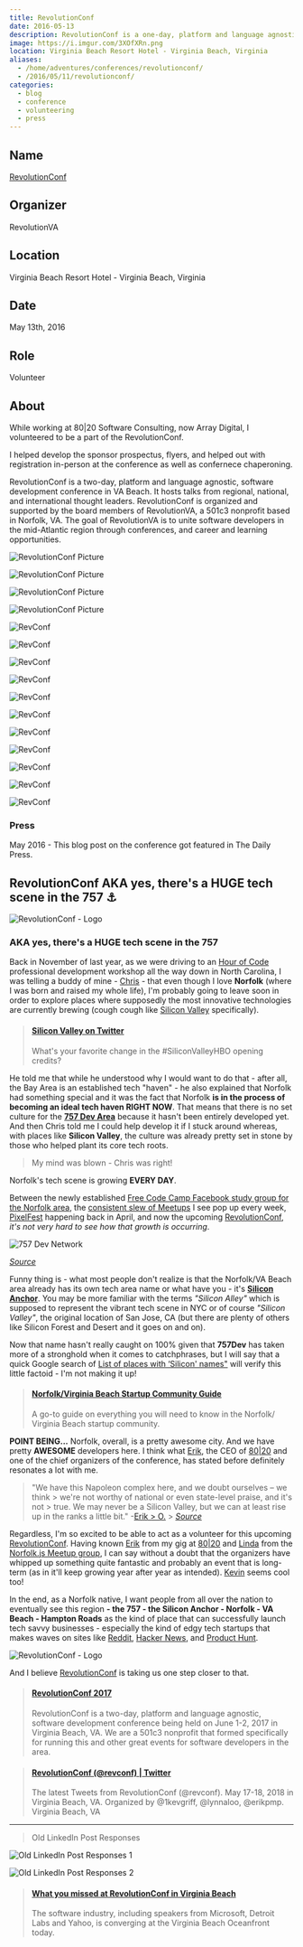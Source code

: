 ```yaml
---
title: RevolutionConf
date: 2016-05-13
description: RevolutionConf is a one-day, platform and language agnostic, software development conference being held on May 13, 2016 in Virginia Beach, VA.
image: https://i.imgur.com/3XOfXRn.png
location: Virginia Beach Resort Hotel - Virginia Beach, Virginia
aliases:
  - /home/adventures/conferences/revolutionconf/
  - /2016/05/11/revolutionconf/
categories:
  - blog
  - conference
  - volunteering
  - press
---
```


## Name

[RevolutionConf](https://revolutionconf.com "RevolutionConf")

## Organizer

RevolutionVA

## Location

Virginia Beach Resort Hotel - Virginia Beach, Virginia

## Date

May 13th, 2016

## Role

Volunteer

## About

While working at 80|20 Software Consulting, now Array Digital, I volunteered to be a part of the RevolutionConf.

I helped develop the sponsor prospectus, flyers, and helped out with registration in-person at the conference as well as confernece chaperoning.

RevolutionConf is a two-day, platform and language agnostic, software development conference in VA Beach. It hosts talks from regional, national, and international thought leaders. RevolutionConf is organized and supported by the board members of RevolutionVA, a 501c3 nonprofit based in Norfolk, VA. The goal of RevolutionVA is to unite software developers in the mid-Atlantic region through conferences, and career and learning opportunities.

![RevolutionConf Picture](https://i.imgur.com/u61eySJ.png)

![RevolutionConf Picture](https://i.imgur.com/0GxJGEf.jpg)

![RevolutionConf Picture](https://i.imgur.com/JVV3yar.jpg)

![RevolutionConf Picture](https://i.imgur.com/VKwnUM2.jpg)

![RevConf](https://lh3.googleusercontent.com/9ZxYcRQFSul5CyU8lgyAe-I-kZMw8trnGT_dHO2yY82cjktHiz1EbxP-7Odfr94HCmELLJYvNxCUpNAUcfBKLQv968fgH9vDw0Z3ct_2Gpp2E42ApYCbxj5a_DqSqNi0JW5CKjhWpdeHJaYYfa-D9uLAxvNrZej-VLtHrR98D8vgfx8rJjH_N-JAr1PMxEZPc8MZk9sagg5M5ADzvNoT9Ib-4LpAbcqT60aYa-Dd_96BHz9RGg4FaIoEiMTY1UzW3O0ZPhyuMcp9USWQB54y_jZaKCQfnru2bHiHEyCSYI6rqXoct0HDY4msEqTj2wBAK0pas7O8sxDWrO4aO17nA0orWJyaEQWogewquSKHigEzNVmgloV6m01G_X92eQvPlL_CiSW6PJuJGA55wtkCD1Nyi3P4U1XTuYpXrDW2rbK7xVOMuRWYd4fMEAQGWXVz12iOKDCZNUqAxNB-Hf-1ycdp0R9loKED0BTR6jMPb8dctCfNKP_JxOk3jd0f6_HbiPM4jTGvGEmPxERoyxPgl6GqFhvCMo-Ui1VNIMAP3WgpRi97WUotqZRVHIe71PK5u9bLEmk74SI3ypBX_ZFnJ1NrHrnX24bjAiYrIJZELukuR5YUu2P6EX0A_MZGiYHO=w800-h533-no)

![RevConf](https://lh3.googleusercontent.com/4ATNNwBQ4ovow7d1Ueqw2ECQ8l9kLvYAqjFywU-_VlR_ubiN7vzZ7j1coAESMYd6eG7z519Yp0INwDTcM0We9Ql6zjoK0ays6myiAdSafIkfe1p5TN1JWEjiI3QuHCTlUQRCOZVTpp6hN_I-4teMfmdeItV55K5cJlp-nAVvO28JDRZ23KbUQzszB123gF8XXGzjSjvQKVcl6Bbud0t6bIdIdQzkeOBm0RKm5793faZdvvKl53ybDuQKzYd70eM_GAjoP_HRguFTXxndYfiZQI5K9NtGl3PICY2WvR4bfqWXx4uV3TtKX-RYCzQOvJyLy53FqOJlptcGzBFtdWTzXaRSqgTWlznALwsb4ijISsgkIp2xBjRKYsmlGtAr3gZwmJ7OH1jnu_3NTk5A2JPBcq5_nCd9PP7CLgU6WvLyMVMJKC49MBOmJS2LCXrAAfzLEXp0RO98WHhRJt49mNDOfqe3XOJ_RcUOCk4S6oFMg9GXOB7yJMpM6dlJVxS3Dc9uAowEhZVFUIGsoezAjDC7dN2zzEYlvPNwtTaZCf6UqnN716Yp7PM0vpK5pw1vQFIQfKSQWeu-2opo_nXh8GzWG3AGAW99v5Ds5Flzu4xi3lT4-Lb9RMpySrgE6F1I40Gp=w1459-h969-no)

![RevConf](https://lh3.googleusercontent.com/YYCwfBNyFSCzJkD2dwzdicS2qj611eDwZaLJCuXCcjHclCz345uapKlKqJCZAONRabVWKoAj9i0Tn0bwLsvnIEn-A5TAJTiKe7S2PJvc-mrJa-DL89ZNB7gc1DthZBFj4YT6ik-c6dvK_1HuYtiFhW50U3OZVnqObkNn9rjjdk0pEngIUSAhrafVGY74augafM1b4lqk1WcIuh-EoYQhXIO1Ndl-RAf9mUHhIlBHNh4b8esSSKdVwWol-PDNZwERwNyziNQERLpD86sz-nrVbLZecuJ-P3UBUtqnZGZ91MX1oihazcQ6RWGD5pXcqpP0vqYzU60-mFjWRXsGwE4wTeepCxMrRk_KmFWPSZf-XMKiY9iqF1TwTGhHBKnlIXzuqrZJ4oo_GI33-Pa1iSSzrxhkrf_lkj9DShqnXtd24_dyvTRi-qpIWGkK1LIVAFUhNwcpwfgGdVwBDAxTF23T0Xjl11OVLBo-iEUoxiIXDywsCI3kT4UKdWZUc0HRefb4z8PxpAxBDT-OBAQRWmMiweGZZDfqf5BLEUxGblbCyq1jHsK1kQsYod1RMiOisFvTwP4RZJL-aHp62ox8TYQHdfFyPdH_W5vPUtyOiLFby4Fk1Sj98dECvuyTMvPZe-BU=w1459-h969-no)

![RevConf](https://lh3.googleusercontent.com/65UvFsJ6lLF2dxRPWP1ch1Rgys_ZMhv-Sr41cONSvgATmqg-VAU9dCMw0jRcb0fJWGt0T6wqWwp8CW1idsba04FJeTPRkto0uipYmkDljYrs654k7LhcFBJlYnoFJov3JBDEVADq8fJdUR369f42z_tnwsPb4iCrDcI7F8q1PIQIpSzDOQ4a67rxBwxyYZrCEXdynqoznsTsrGv-MwVlQ_MJlU_YFdig6IhW_4yrqUnS_cqLxRMns8KOzOYPlpLmEkaisuBOxoSFiYyxb1pO_ZwTe11V-oZFtrA_uSkxxUPaxdlCFLQ2COY7F-uy30N0M7I8JvwIenpA99ipJanqEBC93gUblJZV63rp_5eNkYZ493r_gtCjKq2QTijs2FfWOZoyzud3H5GlXLPWZw4mfFTAo0Mu74QucorTZHxAbC4ID3Rh2LZnw5DOYf9crJDyRkKRptPYpkLVFNrD3tAtuf4kYSnM0TJkA7IEdNrWsOBBzUn5kGeLZ1tjmyPkN-C8nNY6TATuOy8RBDvsrPscrHbev09xN5MfQjw8DDL3Tw_XVJpzwCS1XszXwLWEFhlBUKBYQmGSNqDKHeBf5R2sUEeTC7Yd07mOkkYinAEXqedf_D7Q_s57OZI_pe5Nx1Pl=w1292-h969-no)

![RevConf](https://lh3.googleusercontent.com/EBy5pJ8FZzm5rt8g_9hJzwVMYWqhz0Mwdb8BYii6fv_FuzntAcKySMaSB7kAZqVKoHhiWnLjB9xTBm0896YXD93gCwSoTEP15KvIhCpqK11Hpab4PcTqloAYLa8K6IiF_XGaLI-LMS5vuwTjslIeeQVXpGEVANjLBmbQMjaEFfJfsukkjTNLGNGgau1JadPqAQuvRrM5ifFL6d7k3NnRXJ3tvTuYx3-WyACQkztCJIcLNnrREfgC5toQl_44QR7gufi7E6jR4k2hH7r_7VgwTyEmNmNyxbGJraBLtU2fnDyYmlJn69kElAhM7E9Kpq3Bj78sQg0xpRJUvScW1E20zL_K45IotrUgbqY_GCvkdPhwIHckzc87HCnK3hiU1EQ5z7lg0bvoIvqmFuuj44vnSFn4Qw3P8JkYgks5xDiO0TtY905JLFSf_sdCLg6DCuLDXAPjjZbSFlXaQ4ba_9eRLcL3sLipUcKaZWrCcioFZNJPxjuQfeoukAQdTqBwG2KyQmZA_rjrNRkU6QN7nptCvn_WSHUrQmwsrsgEKPBTnJ36s0e-XMBaLmXbD9lHj-7gr5WbjQADLGUW642aK0fuE-W_SjIkTWn3l_T0BrSnF9qTPuvPsUJ0rC9k5cbFjeV9=w600-h450-no)

![RevConf](https://lh3.googleusercontent.com/4WlYalFqA5gnXHB3H8mgQes-uflIg4-nqIH_yy6f1ZU6hNapm4neYjkUec0N0lhGr2qvIuv4TBvgEhxGVHScHsklMdDXQHYE0u9uDB4fNk1orNp43R2c7TcuWq_S42m8LfyTnu3YZaQATB3hH9z92og9tOgPx1BvCbmU9GNmaggPAZYuL8N3WsmKnDmIqB3muj1YERyozhHP2DDC6G0fjtIRlEbNZBCjkFQjOgIzEKGSfBfSJgMvAtnFUUDCgWK0FDL0LksHzokyr34ShC1VKPz2JxkaTHeIjkVpoLRBBc6h8pcO_jEoIgvfMslST0bH2RCTclKYJxtxcu5v6QRf1s8jw7sxucFRk2QKVGf703E5MZ3lMvs-Vuk96cZZgcieqUXkDEXHDClKEaodrSWUaBMkhtRP_Mj4L4wKI0ztFLqBO2qwNlvg2J4X8f8r_VnyxPrs7ATqt9i_oDY1cqYBODYFopkJcewDNJ-xLjOsF02oQUlWaXROH15nht5vOo3omK0kTMB6tSUhS0YEHwz9nAP9wG0QgkrdYo1Yo9dXDOhgcK4xnplS58uDsTcqY-ntZ0EEFIZjP3alknhWaViwKjJhE--K1_UVWyV8PRj5-fuLgcjQ4Dfpq3hevxHBvvSi=w391-h220-no)

![RevConf](https://lh3.googleusercontent.com/UcJV4KftKc8o0_thqDHCEvyByY0OZ2mQ5t6XnJSIKdtzQlls0HJ3JZR2XWcWG5Eq7mzTunryUPEejLWORYWu5MXw1JqBZoSUuoAJU2uMTFJZEuUnVlmnkJRdv82zCU_fIoQJcHJByyphpEX6ZSs-786oRFIwQ0APgOZmbsLdgyJtM8d2h7eqi5N1bvDBwA11U2A6DkO0RcoxSD_N-c8Giu7mabmUQn29NLFFotHWToCfldc6wxq54AhgPTK34CEqB7npdtu1tOc6bnZCUlKcKdXLVmuqXQ07wW149gRqDTtOlCbXrf4jI7HB1CKM63cRpsSeGSUoITPwFJcAOxLnz5ywLkLapkUt93Z5zBHiZRw3nFmBeePiSVZ-8KYgdP51wLpNjmcDHwb_gQP3TAI_BwJqYoZWWGBpd77_zqaS_-_WVY2s2DemNzG7V-gQnfsiaUGkz_39_WYWNKhoSAsRyXpiIKohWizkSkCqpYDhfsJv8L-ZoUKlGdP4ej99fpQJwAb9CdVXb4tU9heMwsIa5W1cC4aW_MO9zh6J9D7czm-aSwBOF1NfQb047H0joCSkkCBk0Smg--d3GQPINU3E5a5T1BsuL4TorYcN1CPiH17c1lfHR8H493kO1BUjnnYP=w293-h220-no)

![RevConf](https://lh3.googleusercontent.com/aVlUn9Z_3PnSO9hcHn1xp5UJj_r_5jl74seMblBgZ4V9QM6yNncV8o-TJh_hnTf2WP8eVF2JW6_p-pvD2Ac6i7lSnRNiz4027ylrNqP4Nrt_EnXmWLM2Sfy0qxJGLGN06wnw8_Azd_fpIFVa3ORk7Uhib1C3cGCRFAHmxcOu6L72C5N_owtyadIWnCbMfm_KijwOgsvkkh-rvX9zCa5QiJEkz1PwtflheIgdY6Cp9J4pNxcD91Nk8wzemiRGAHiCbSrz8HcoZ-zL-Fe-uxpPYG3mrXm9qjJh0hFmVFgc5xvRtlngAdZiz0V5c7ekBMQRlxLpsotYGoUoBBTCqMeHFRXCp78NdARSNaf9KTtz7SWRntpluluiRYfPEo44UVhtkyAqKklKZfLT2mewNpU7uA4GdBSXcnA0mXn9S9C4jyEY55a58hGGLcmpt4HNrmEDdWxHEIVFuYfRUq32XepF9ScaPrYwqtHXZDsUOppIIwBz42ICzHr-UGQpjkPjHyWvprF7rdQorbKPUZdeIb-0yR8O9-87__858Hq4EBMQy6DO_r9_OSAo_erKLGS6aBW3FafKvRsfkY3Ir1P05mUgB3QmauM7jiF0m9wRMKWi1YGsigccxfKENjkssACoEDDn=w1459-h969-nog)

![RevConf](https://lh3.googleusercontent.com/V9MZ_BMnog09QPJhunIfgza3T1P_X6CpJ9OuKzNMfKEEigHU4_wNxI7Ookk3G1oWB1XhTlJYMqHtVIm90eU-fIWYXAQQiFwSshEiz5674qnRD3ehDB6BKswreV5VrEYsL-mntKWLtQshm_yjqxfBu8akUQEvy1C0mv-cfRqVzQiguuxEIrd8SSAVMP7s7ba8Ps1d4bpGQrv8K_r32af--4dRt78e2e83Pi3m4UsdNG5R45vff3S0HUMiuY818-8B3tfa9b9_5xXx2WmQOd95pe_YceoK6y0R4T-16Brtu1q3SGbNfRXk0ErwSFbDp1Ye8BjP3onWViwVCeoPkFyxUbyinBbSNhF5EclAB1uWoUedBW_QTySsZGI6ItLXbCspkrp0_zeo8_1xc5MSSt5lcsECX_aFsI8RU9JILZeEqUJEk1lwcpTgWcHjriRROrnmOTCirQPhMKCuqPoDP7J0FfoAdN7hs7BBmsAmqG9xulRj4-zdF6puKLY62qTEbPMsguPjmtKp7RS3Bz9zAkeY1O_FsUMsqthyiXdMHnzK-62c33uLPz1852o3tx42q_KE-emiz6XRe1ZApTBO6LBlp8n3DDwmam8g5a89DJ3Ousz9bTFw3E9bEBQ-VeofFVUy=w1292-h969-no)

![RevConf](https://lh3.googleusercontent.com/9ZxYcRQFSul5CyU8lgyAe-I-kZMw8trnGT_dHO2yY82cjktHiz1EbxP-7Odfr94HCmELLJYvNxCUpNAUcfBKLQv968fgH9vDw0Z3ct_2Gpp2E42ApYCbxj5a_DqSqNi0JW5CKjhWpdeHJaYYfa-D9uLAxvNrZej-VLtHrR98D8vgfx8rJjH_N-JAr1PMxEZPc8MZk9sagg5M5ADzvNoT9Ib-4LpAbcqT60aYa-Dd_96BHz9RGg4FaIoEiMTY1UzW3O0ZPhyuMcp9USWQB54y_jZaKCQfnru2bHiHEyCSYI6rqXoct0HDY4msEqTj2wBAK0pas7O8sxDWrO4aO17nA0orWJyaEQWogewquSKHigEzNVmgloV6m01G_X92eQvPlL_CiSW6PJuJGA55wtkCD1Nyi3P4U1XTuYpXrDW2rbK7xVOMuRWYd4fMEAQGWXVz12iOKDCZNUqAxNB-Hf-1ycdp0R9loKED0BTR6jMPb8dctCfNKP_JxOk3jd0f6_HbiPM4jTGvGEmPxERoyxPgl6GqFhvCMo-Ui1VNIMAP3WgpRi97WUotqZRVHIe71PK5u9bLEmk74SI3ypBX_ZFnJ1NrHrnX24bjAiYrIJZELukuR5YUu2P6EX0A_MZGiYHO=w800-h533-no)

![RevConf](https://lh3.googleusercontent.com/YYCwfBNyFSCzJkD2dwzdicS2qj611eDwZaLJCuXCcjHclCz345uapKlKqJCZAONRabVWKoAj9i0Tn0bwLsvnIEn-A5TAJTiKe7S2PJvc-mrJa-DL89ZNB7gc1DthZBFj4YT6ik-c6dvK_1HuYtiFhW50U3OZVnqObkNn9rjjdk0pEngIUSAhrafVGY74augafM1b4lqk1WcIuh-EoYQhXIO1Ndl-RAf9mUHhIlBHNh4b8esSSKdVwWol-PDNZwERwNyziNQERLpD86sz-nrVbLZecuJ-P3UBUtqnZGZ91MX1oihazcQ6RWGD5pXcqpP0vqYzU60-mFjWRXsGwE4wTeepCxMrRk_KmFWPSZf-XMKiY9iqF1TwTGhHBKnlIXzuqrZJ4oo_GI33-Pa1iSSzrxhkrf_lkj9DShqnXtd24_dyvTRi-qpIWGkK1LIVAFUhNwcpwfgGdVwBDAxTF23T0Xjl11OVLBo-iEUoxiIXDywsCI3kT4UKdWZUc0HRefb4z8PxpAxBDT-OBAQRWmMiweGZZDfqf5BLEUxGblbCyq1jHsK1kQsYod1RMiOisFvTwP4RZJL-aHp62ox8TYQHdfFyPdH_W5vPUtyOiLFby4Fk1Sj98dECvuyTMvPZe-BU=w1459-h969-no)

### Press

May 2016 - This blog post on the conference got featured in The Daily Press.

## RevolutionConf AKA yes, there's a HUGE tech scene in the 757 ⚓️

![RevolutionConf - Logo](https://lh3.googleusercontent.com/sVgsSxo4ZdmU4XJs4eztEPn64fgjtRo8V79nXfSS9qxojua1sd0vIkbzHPSE5fB98hGvuS-eY7h7fxA0Eytdx0Yve-Yo4Pv6ocGI5CtMm0AznGXapzXRJ25wwbmpdjC8mE54NS_mMuiOBMczxuFBjUQ0J-WLDkZzHG81FDtHt4DIkMHDcD5_dvc024zk_f-Wjmt5V3JswEEoztbC8CUpl1QQSVybtr_srhoPEpRaTWvyrHj5Shtg2u6isI59T47jPQ_4keA9l83nIdbsoCbnrmyyab2unatw8htE051PPPWAP6L--KA9zUkCeDrnnsDZdHxEirnueFxSuX5RwBS-mxQfGsdrP-aS1Ty5UnqWLEzbo6TGr6myNwU52RdAPN_RFnMJYsGF9Jatfu01u1xJGOonqgSLYIIcFKypktYOsMe2PZCtaOFr5qQvDhloefMQcl_MKR3YFZPmT-i0ww37FcGLquRUtnR8ZAM6cWhLsTqNhSn_Q7rb2msev4ZdnJ_XoQbHeR_1Hwn-FFP6b2cehwCKSxB5N1fi0UxVp9-I83gtXQ81bwFdQlU23-DeqYi0cYNRoTAUDg9sjA4HmbL4Y-QJix8fJll41g86tRA9BwE-OPba52NtpcR-C84EIePn=s512-no)

### AKA yes, there's a HUGE tech scene in the 757

Back in November of last year, as we were driving to an [Hour of Code](https://code.org/professional-development-workshops) professional development workshop all the way down in North Carolina, I was telling a buddy of mine - [Chris](https://www.linkedin.com/in/thecbliss) - that even though I love **Norfolk** (where I was born and raised my whole life), I'm probably going to leave soon in order to explore places where supposedly the most innovative technologies are currently brewing (cough cough like [Silicon Valley](https://www.siliconvalley.com/) specifically).

<blockquote class="embedly-card" data-card-controls="0"><h4><a href="https://twitter.com/SiliconHBO/status/726167019314286592">Silicon Valley on Twitter</a></h4><p>What's your favorite change in the #SiliconValleyHBO opening credits?</p></blockquote>

He told me that while he understood why I would want to do that - after all, the Bay Area is an established tech "haven" - he also explained that Norfolk had something special and it was the fact that Norfolk **is in the process of becoming an ideal tech haven RIGHT NOW**. That means that there is no set culture for the [**757 Dev Area**](https://hackathon.dominionenterprises.com/757-dev/) because it hasn't been entirely developed yet. And then Chris told me I could help develop it if I stuck around whereas, with places like **Silicon Valley**, the culture was already pretty set in stone by those who helped plant its core tech roots.

> My mind was blown - Chris was right!

Norfolk's tech scene is growing **EVERY DAY**.

Between the newly established [Free Code Camp Facebook study group for the Norfolk area](https://www.facebook.com/groups/free.code.camp.norfolk), the [consistent slew of Meetups](https://www.meetup.com/cities/us/va/norfolk/tech/) I see pop up every week, [PixelFest](https://pixelfest.org/) happening back in April, and now the upcoming [RevolutionConf](https://revolutionconf.com), _it's not very hard to see how that growth is occurring_.

![757 Dev Network](https://lh3.googleusercontent.com/gAciULfNbC0louZ3y2Zeub2DmqH9ZbDdRD7dbDNiHP1WVN1UTKGoNIJypJSkLYv74b4LiGWy2F0fanvW3lbE6YZj_wNpCz5Jfy-a5tbMqh14eVKH9SP4AWd5c70t9hIXLyRlrDbciA-ZHnfksv10DrtX6l6t3vA9L9kL8Z0CoKJAY8KeF8MRJK3ehMwhIgOLHhXAmfsmPaVSUqXT8JGcx307eGsY0bspdRJvyQXLmBJdHAzgI57I0-vrr0XndrICKameUUPuhW3d1rdXy4nrJWXL3mG82wdcbnta-os62V3ra4cEjTC9xUvBMGQd_lELm9F6bXr8ObAtdrQ-AnaLrqnkLLyLV80dlRkgLlZo7FY5Om96qle6nFgNZKQ67KqGT9c-nq8lV95tdadS_sEU-XaO8w766-jOu54fcULhIiE9RPHpomDd2QVGzascxuz0f0GYz7def9jXtk-VgwimtjgAPh903YGX8VmYhtE3nAcEIA0KF53ZA9KCixrb95WW0JFkHEy-U5jDoldfhSnW9V-B8sYOLcLyJYtPdhwuD8nSlISFqp_jdyl_AQ9E5o8RqhT4oMQTB1GIPz5sAJ61ckOqUEeuJOFefCYUA4xDyYciBZlWZ8psW4Uozk0KLUWt=w1238-h539-no)

_[Source](https://hackathon.dominionenterprises.com/757-dev/)_

Funny thing is - what most people don't realize is that the Norfolk/VA Beach area already has its own tech area name or what have you - it's **[Silicon Anchor](https://twitter.com/SiliconAnchor)**. You may be more familiar with the terms _"Silicon Alley"_ which is supposed to represent the vibrant tech scene in NYC or of course _"Silicon Valley"_, the original location of San Jose, CA (but there are plenty of others like Silicon Forest and Desert and it goes on and on).

Now that name hasn't really caught on 100% given that **757Dev** has taken more of a stronghold when it comes to catchphrases, but I will say that a quick Google search of [List of places with ‘Silicon' names"](https://www.wikiwand.com/en/List_of_places_with_%22Silicon%22_names) will verify this little factoid - I'm not making it up!

<blockquote class="embedly-card" data-card-controls="0"><h4><a href="https://www.slideshare.net/SiliconAnchor/norfolk-virginia-beach-startup-community-guide">Norfolk/Virginia Beach Startup Community Guide</a></h4><p>A go-to guide on everything you will need to know in the Norfolk/ Virginia Beach startup community.</p></blockquote>

**POINT BEING...** Norfolk, overall, is a pretty awesome city. And we have pretty **AWESOME** developers here. I think what [Erik](https://www.linkedin.com/in/erikpmp), the CEO of [80|20](https://8020.co) and one of the chief organizers of the conference, has stated before definitely resonates a lot with me.

> "We have this Napoleon complex here, and we doubt ourselves – we think > we're not worthy of national or even state-level praise, and it's not > true. We may never be a Silicon Valley, but we can at least rise up in the ranks a little bit." -[Erik > O.](https://www.linkedin.com/in/erikpmp) > _[Source](https://pilotonline.com/inside-business/revolutionconf-seeks-to-unite-software-community/article_5c92cdce-c3cc-5deb-a0a4-e5311105e6b4.html)_

Regardless, I'm so excited to be able to act as a volunteer for this upcoming [RevolutionConf](https://revolutionconf.com). Having known [Erik](https://www.linkedin.com/in/erikpmp) from my gig at [80|20](https://8020.co) and [Linda](https://twitter.com/lynnaloo) from the [Norfolk.js Meetup group](https://www.meetup.com/NorfolkJS/), I can say without a doubt that the organizers have whipped up something quite fantastic and probably an event that is long-term (as in it'll keep growing year after year as intended). [Kevin](https://twitter.com/1kevgriff) seems cool too!

In the end, as a Norfolk native, I want people from all over the nation to eventually see this region **- the 757 - the Silicon Anchor - Norfolk - VA Beach - Hampton Roads** as the kind of place that can successfully launch tech savvy businesses - especially the kind of edgy tech startups that makes waves on sites like [Reddit](https://www.reddit.com/r/technology/), [Hacker News](https://news.ycombinator.com/), and [Product Hunt](https://www.producthunt.com/tech).

![RevolutionConf - Logo](https://lh3.googleusercontent.com/sVgsSxo4ZdmU4XJs4eztEPn64fgjtRo8V79nXfSS9qxojua1sd0vIkbzHPSE5fB98hGvuS-eY7h7fxA0Eytdx0Yve-Yo4Pv6ocGI5CtMm0AznGXapzXRJ25wwbmpdjC8mE54NS_mMuiOBMczxuFBjUQ0J-WLDkZzHG81FDtHt4DIkMHDcD5_dvc024zk_f-Wjmt5V3JswEEoztbC8CUpl1QQSVybtr_srhoPEpRaTWvyrHj5Shtg2u6isI59T47jPQ_4keA9l83nIdbsoCbnrmyyab2unatw8htE051PPPWAP6L--KA9zUkCeDrnnsDZdHxEirnueFxSuX5RwBS-mxQfGsdrP-aS1Ty5UnqWLEzbo6TGr6myNwU52RdAPN_RFnMJYsGF9Jatfu01u1xJGOonqgSLYIIcFKypktYOsMe2PZCtaOFr5qQvDhloefMQcl_MKR3YFZPmT-i0ww37FcGLquRUtnR8ZAM6cWhLsTqNhSn_Q7rb2msev4ZdnJ_XoQbHeR_1Hwn-FFP6b2cehwCKSxB5N1fi0UxVp9-I83gtXQ81bwFdQlU23-DeqYi0cYNRoTAUDg9sjA4HmbL4Y-QJix8fJll41g86tRA9BwE-OPba52NtpcR-C84EIePn=s512-no)

And I believe [RevolutionConf](https://revolutionconf.com) is taking us one step closer to that.

<blockquote class="embedly-card" data-card-controls="0"><h4><a href="https://revolutionconf.com">RevolutionConf 2017</a></h4><p>RevolutionConf is a two-day, platform and language agnostic, software development conference being held on June 1-2, 2017 in Virginia Beach, VA. We are a 501c3 nonprofit that formed specifically for running this and other great events for software developers in the area.</p></blockquote>

<blockquote class="embedly-card" data-card-controls="0"><h4><a href="https://twitter.com/revconf">RevolutionConf (@revconf) | Twitter</a></h4><p>The latest Tweets from RevolutionConf (@revconf). May 17-18, 2018 in Virginia Beach, VA. Organized by @1kevgriff, @lynnaloo, @erikpmp. Virginia Beach, VA</p></blockquote>

---

> Old LinkedIn Post Responses

![Old LinkedIn Post Responses 1](https://i.imgur.com/hFTB8Zw.png)

![Old LinkedIn Post Responses 2](https://i.imgur.com/QzMHGAR.png)

<blockquote class="embedly-card" data-card-controls="0"><h4><a href="https://www.dailypress.com/business/tidewater/dp-may-13-revolutionconf-showcases-software-community-in-hampton-roads-20160513-story.html">What you missed at RevolutionConf in Virginia Beach</a></h4><p>The software industry, including speakers from Microsoft, Detroit Labs and Yahoo, is converging at the Virginia Beach Oceanfront today.</p></blockquote>
<script async src="//cdn.embedly.com/widgets/platform.js" charset="UTF-8"></script>
